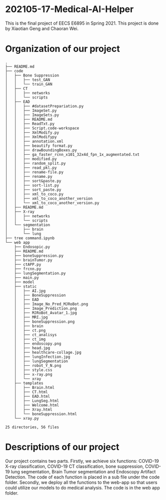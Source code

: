 # 202105-17-Medical-AI-Helper
This is the final project of EECS E6895 in Spring 2021. This project is done by Xiaotian Geng and Chaoran Wei.
# Organization of our project
```
.
├── README.md
├── code
│   ├── Bone Suppression
│   │   ├── test_GAN
│   │   └── train_GAN
│   ├── CT
│   │   ├── networks
│   │   └── scripts
│   ├── EAD
│   │   ├── #datasetPrepariation.py
│   │   ├── ImageSet.py
│   │   ├── ImageSets.py
│   │   ├── README.md
│   │   ├── ReadTxt.py
│   │   ├── Script.code-workspace
│   │   ├── XmlModify.py
│   │   ├── XmlModifypy
│   │   ├── annotation.xml
│   │   ├── beautify format.py
│   │   ├── drawBoundingBoxes.py
│   │   ├── ga_faster_rcnn_x101_32x4d_fpn_1x_augmentated.txt
│   │   ├── modified.py
│   │   ├── random_split.py
│   │   ├── read_pkl.py
│   │   ├── rename-file.py
│   │   ├── rename.py
│   │   ├── sort&paste.py
│   │   ├── sort-list.py
│   │   ├── sort_paste.py
│   │   ├── xml_to_coco.py
│   │   ├── xml_to_coco_another_version
│   │   └── xml_to_coco_another_version.py
│   ├── README.md
│   ├── X-ray
│   │   ├── networks
│   │   └── scripts
│   └── segmentation
│       ├── brain
│       └── lung
├── tree command.ipynb
└── web app
    ├── Endosopic.py
    ├── README.md
    ├── boneSuppression.py
    ├── brainTumor.py
    ├── ctAPP.py
    ├── frcnn.py
    ├── lungSegmentation.py
    ├── main.py
    ├── model
    ├── static
    │   ├── AI.jpg
    │   ├── BoneSuppression
    │   ├── EAD
    │   ├── Image_No_Pred_MJRoBot.png
    │   ├── Image_Prediction.png
    │   ├── MJRoBot_Avatar_1.jpg
    │   ├── MRI.jpg
    │   ├── boneSuppression.png
    │   ├── brain
    │   ├── ct.png
    │   ├── ct_analisys
    │   ├── ct_img
    │   ├── endoscopy.png
    │   ├── head.jpg
    │   ├── healthcare-collage.jpg
    │   ├── lungInfection.jpg
    │   ├── lungSegmentation
    │   ├── robot_Y_N.png
    │   ├── style.css
    │   ├── x-ray.png
    │   └── xray
    ├── templates
    │   ├── Brain.html
    │   ├── CT.html
    │   ├── EAD.html
    │   ├── LungSeg.html
    │   ├── Welcome.html
    │   ├── Xray.html
    │   └── boneSuppression.html
    └── xray.py

25 directories, 56 files
```
# Descriptions of our project
Our project contains two parts. Firstly, we achieve six functions: COVID-19 X-ray classification, COVID-19 CT classification, bone suppression, COVID-19 lung segmentation, Brain Tumor segmentation and Endoscopy Artifact Detection. The code of each function is placed in a sub file under the code folder. Secondly, we deploy all the functions to the web-app so that users could utilize our models to do medical analysis. The code is in the web app folder.